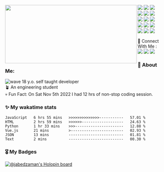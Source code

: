 <p>
  <img align="left" width="430" height="190" src="https://github-readme-stats.vercel.app/api?username=jabedzaman&theme=light&hide_border=false&include_all_commits=true&count_private=true"/>
  <p >  
    <img src="https://img.shields.io/badge/javascript-%23323330.svg?style=for-the-badge&logo=javascript&logoColor=%23F7DF1E"/>
    <img src="https://img.shields.io/badge/python-3670A0?style=for-the-badge&logo=python&logoColor=ffdd54"/>
    <img src="https://img.shields.io/badge/react-%2320232a.svg?style=for-the-badge&logo=react&logoColor=%2361DAFB"/>
<!--     <img src="https://img.shields.io/badge/markdown-%23000000.svg?style=for-the-badge&logo=markdown&logoColor=white"/> -->
    <br/>
    <img src="https://img.shields.io/badge/tailwindcss-%2338B2AC.svg?style=for-the-badge&logo=tailwind-css&logoColor=white"/>
    <img src="https://img.shields.io/badge/Next-black?style=for-the-badge&logo=next.js&logoColor=white"/>
    <img src="https://img.shields.io/badge/vuejs-%2335495e.svg?style=for-the-badge&logo=vuedotjs&logoColor=%234FC08D"/><br/>
    <img src="https://img.shields.io/badge/express.js-%23404d59.svg?style=for-the-badge&logo=express&logoColor=%2361DAFB"/>
    <img src="https://img.shields.io/badge/MongoDB-%234ea94b.svg?style=for-the-badge&logo=mongodb&logoColor=white"/>
    <img src="https://img.shields.io/badge/firebase-%23039BE5.svg?style=for-the-badge&logo=firebase"/><br/>
    <img src="https://img.shields.io/badge/expo-1C1E24?style=for-the-badge&logo=expo&logoColor=#D04A37"/>
    <img src="https://img.shields.io/badge/-GraphQL-E10098?style=for-the-badge&logo=graphql&logoColor=white"/>
    <img src="https://img.shields.io/badge/shell-%23121011.svg?style=for-the-badge&logo=gnu-bash&logoColor=white"/>
    <br/>
    <img src="https://img.shields.io/badge/vercel-%23000000.svg?style=for-the-badge&logo=vercel&logoColor=white"/>
    <img src="https://img.shields.io/badge/git-%23F05033.svg?style=for-the-badge&logo=git&logoColor=white"/>
    <img src="https://img.shields.io/badge/github-%23121011.svg?style=for-the-badge&logo=github&logoColor=white"/>
<!--     <img src="https://img.shields.io/badge/Visual%20Studio%20Code-0078d7.svg?style=for-the-badge&logo=visual-studio-code&logoColor=white"/> -->
   <!-- <img src="https://img.shields.io/badge/Ubuntu-E95420?style=for-the-badge&logo=ubuntu&logoColor=white"/> -->
  </p>
</p>
<p>
  📣 Connect With Me :<br/>
  <a href="mailto:jabedzaman2004@gmail.com?subject=[GitHub]%20🔥%20Want%20To%20contact&body=Good%20Morning%20Jabed%20..."><img src="https://img.shields.io/badge/e‑mail-D14836.svg?style=for-the-badge&logo=GMail&logoColor=white"/></a>
  <a href="https://twitter.com/xenseee"><img src="https://img.shields.io/badge/twitter-E4405F.svg?style=for-the-badge&logo=twitter&logoColor=white"/></a>
  <a href="https://linkedin.com/in/jabedzaman"><img src="https://img.shields.io/badge/linkedin-0077B5.svg?style=for-the-badge&logo=linkedin&logoColor=white"/></a>
</p>


### 🚀 About Me:
<img src="https://cdn.jsdelivr.net/gh/Readme-Workflows/Readme-Icons@main/icons/gifs/wave.gif" alt="wave"/> 18 y.o. self taught developer<br>
🪴 An engineering student <br/>
💀 Fun Fact: On Sat Nov 5th 2022 I had 12 hrs of non-stop coding session.

### ✨ My wakatime stats 

<!--START_SECTION:waka-->

```text
JavaScript   6 hrs 55 mins   >>>>>>>>>>>>>>-----------   57.01 %
HTML         2 hrs 59 mins   >>>>>>-------------------   24.63 %
Python       1 hr 33 mins    >>>----------------------   12.88 %
Vue.js       21 mins         >------------------------   02.93 %
JSON         13 mins         -------------------------   01.81 %
Text         2 mins          -------------------------   00.30 %
```

<!--END_SECTION:waka-->

### 🎖 My Badges
[![@jabedzaman's Holopin board](https://holopin.me/jabedzaman)](https://holopin.io/@jabedzaman)
